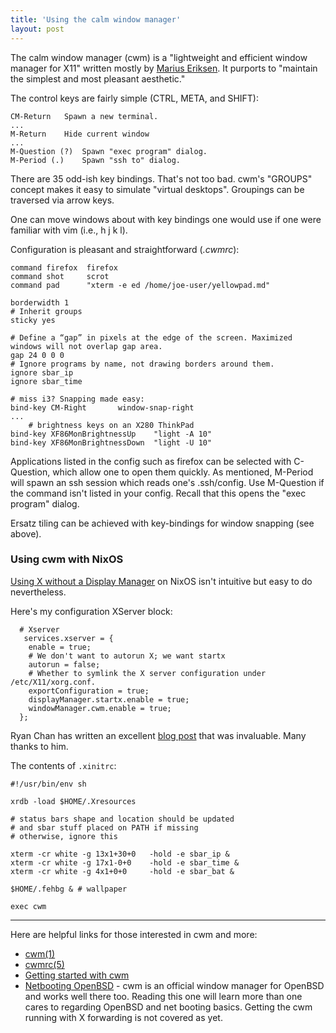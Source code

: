 ```yaml
---
title: 'Using the calm window manager'
layout: post
---
```


The calm window manager (cwm) is a "lightweight and efficient window manager for X11" written mostly by [Marius Eriksen](https://monkey.org/~marius/). It purports to "maintain the simplest and most pleasant aesthetic."

The control keys are fairly simple (CTRL, META, and SHIFT):

	CM-Return	Spawn a new terminal.
	...
	M-Return	Hide current window
	...
	M-Question (?)	Spawn "exec program" dialog.
	M-Period (.)	Spawn "ssh to" dialog.

There are 35 odd-ish key bindings. That's not too bad. cwm's "GROUPS" concept makes it easy to simulate "virtual desktops". Groupings can be traversed via arrow keys.

One can move windows about with key bindings one would use if one were familiar with vim (i.e., h j k l).

Configuration is pleasant and straightforward (*.cwmrc*):

	command firefox  firefox
	command shot	 scrot
	command pad 	 "xterm -e ed /home/joe-user/yellowpad.md"

	borderwidth 1
	# Inherit groups 
	sticky yes

	# Define a “gap” in pixels at the edge of the screen. Maximized windows will not overlap gap area.
	gap 24 0 0 0
	# Ignore programs by name, not drawing borders around them.
	ignore sbar_ip
	ignore sbar_time

	# miss i3? Snapping made easy:
	bind-key CM-Right		window-snap-right
	...
        # brightness keys on an X280 ThinkPad
	bind-key XF86MonBrightnessUp	"light -A 10"
	bind-key XF86MonBrightnessDown	"light -U 10"

Applications listed in the config such as firefox can be selected with C-Question, which allow one to open them quickly. As mentioned, M-Period will spawn an ssh session which reads one's .ssh/config. Use M-Question if the command isn't listed in your config. Recall that this opens the "exec program" dialog.

Ersatz tiling can be achieved with key-bindings for window snapping (see above).

### Using cwm with NixOS

[Using X without a Display Manager](https://nixos.wiki/wiki/Using_X_without_a_Display_Manager) on NixOS isn't intuitive but easy to do nevertheless.

Here's my configuration XServer block:

	  # Xserver 
	   services.xserver = {
	    enable = true;
	    # We don't want to autorun X; we want startx 
	    autorun = false;
	    # Whether to symlink the X server configuration under /etc/X11/xorg.conf. 
	    exportConfiguration = true;
	    displayManager.startx.enable = true;
	    windowManager.cwm.enable = true;
	  };

Ryan Chan has written an excellent [blog post](https://rycwo.dev/archive/nixos-series-004-configuring-xinit/) that was invaluable. Many thanks to him.

The contents of `.xinitrc`:

	#!/usr/bin/env sh

	xrdb -load $HOME/.Xresources
        
	# status bars shape and location should be updated
	# and sbar stuff placed on PATH if missing
	# otherwise, ignore this

	xterm -cr white -g 13x1+30+0   -hold -e sbar_ip &
	xterm -cr white -g 17x1-0+0    -hold -e sbar_time &
	xterm -cr white -g 4x1+0+0     -hold -e sbar_bat &

	$HOME/.fehbg & # wallpaper

	exec cwm

<!-- ![cwm screenshot](https://wiki.boringtranquility.io/assets/imgs/cwm_grab.png) -->

- - -

Here are helpful links for those interested in cwm and more:

* [cwm(1)](https://man.openbsd.org/cwm.1)
* [cwmrc(5)](https://man.openbsd.org/cwmrc.5)
* [Getting started with cwm](https://undeadly.org/cgi?action=article&sid=20090502141551)
* [Netbooting OpenBSD](/posts/2021-08-19-Netbooting-OpenBSD.html) - cwm is an official window manager for OpenBSD and works well there too. Reading this one will learn more than one cares to regarding OpenBSD and net booting basics. Getting the cwm running with X forwarding is not covered as yet.
